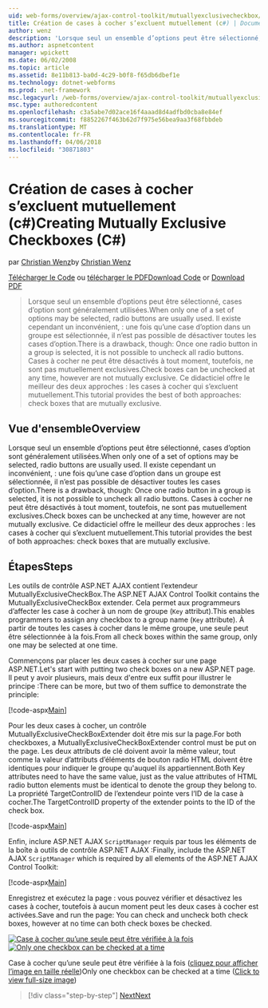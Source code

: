 ```yaml
---
uid: web-forms/overview/ajax-control-toolkit/mutuallyexclusivecheckbox/creating-mutually-exclusive-checkboxes-cs
title: Création de cases à cocher s’excluent mutuellement (c#) | Documents Microsoft
author: wenz
description: 'Lorsque seul un ensemble d’options peut être sélectionné, cases d’option sont généralement utilisées. Il existe cependant un inconvénient, : une fois qu’une case d’option dans un groupe est sélectionnée,...'
ms.author: aspnetcontent
manager: wpickett
ms.date: 06/02/2008
ms.topic: article
ms.assetid: 8e11b813-ba0d-4c29-b0f8-f65db6dbef1e
ms.technology: dotnet-webforms
ms.prod: .net-framework
msc.legacyurl: /web-forms/overview/ajax-control-toolkit/mutuallyexclusivecheckbox/creating-mutually-exclusive-checkboxes-cs
msc.type: authoredcontent
ms.openlocfilehash: c3a5abe7d02ace16f4aaad8d4adfbd0cba8e84ef
ms.sourcegitcommit: f8852267f463b62d7f975e56bea9aa3f68fbbdeb
ms.translationtype: MT
ms.contentlocale: fr-FR
ms.lasthandoff: 04/06/2018
ms.locfileid: "30871803"
---
```

<a name="creating-mutually-exclusive-checkboxes-c"></a><span data-ttu-id="f2b37-104">Création de cases à cocher s’excluent mutuellement (c#)</span><span class="sxs-lookup"><span data-stu-id="f2b37-104">Creating Mutually Exclusive Checkboxes (C#)</span></span>
====================
<span data-ttu-id="f2b37-105">par [Christian Wenz](https://github.com/wenz)</span><span class="sxs-lookup"><span data-stu-id="f2b37-105">by [Christian Wenz](https://github.com/wenz)</span></span>

<span data-ttu-id="f2b37-106">[Télécharger le Code](http://download.microsoft.com/download/9/3/f/93f8daea-bebd-4821-833b-95205389c7d0/MutuallyExclusiveCheckBox0.cs.zip) ou [télécharger le PDF](http://download.microsoft.com/download/b/6/a/b6ae89ee-df69-4c87-9bfb-ad1eb2b23373/mutuallyexclusivecheckbox0CS.pdf)</span><span class="sxs-lookup"><span data-stu-id="f2b37-106">[Download Code](http://download.microsoft.com/download/9/3/f/93f8daea-bebd-4821-833b-95205389c7d0/MutuallyExclusiveCheckBox0.cs.zip) or [Download PDF](http://download.microsoft.com/download/b/6/a/b6ae89ee-df69-4c87-9bfb-ad1eb2b23373/mutuallyexclusivecheckbox0CS.pdf)</span></span>

> <span data-ttu-id="f2b37-107">Lorsque seul un ensemble d’options peut être sélectionné, cases d’option sont généralement utilisées.</span><span class="sxs-lookup"><span data-stu-id="f2b37-107">When only one of a set of options may be selected, radio buttons are usually used.</span></span> <span data-ttu-id="f2b37-108">Il existe cependant un inconvénient, : une fois qu’une case d’option dans un groupe est sélectionnée, il n’est pas possible de désactiver toutes les cases d’option.</span><span class="sxs-lookup"><span data-stu-id="f2b37-108">There is a drawback, though: Once one radio button in a group is selected, it is not possible to uncheck all radio buttons.</span></span> <span data-ttu-id="f2b37-109">Cases à cocher ne peut être désactivés à tout moment, toutefois, ne sont pas mutuellement exclusives.</span><span class="sxs-lookup"><span data-stu-id="f2b37-109">Check boxes can be unchecked at any time, however are not mutually exclusive.</span></span> <span data-ttu-id="f2b37-110">Ce didacticiel offre le meilleur des deux approches : les cases à cocher qui s’excluent mutuellement.</span><span class="sxs-lookup"><span data-stu-id="f2b37-110">This tutorial provides the best of both approaches: check boxes that are mutually exclusive.</span></span>


## <a name="overview"></a><span data-ttu-id="f2b37-111">Vue d'ensemble</span><span class="sxs-lookup"><span data-stu-id="f2b37-111">Overview</span></span>

<span data-ttu-id="f2b37-112">Lorsque seul un ensemble d’options peut être sélectionné, cases d’option sont généralement utilisées.</span><span class="sxs-lookup"><span data-stu-id="f2b37-112">When only one of a set of options may be selected, radio buttons are usually used.</span></span> <span data-ttu-id="f2b37-113">Il existe cependant un inconvénient, : une fois qu’une case d’option dans un groupe est sélectionnée, il n’est pas possible de désactiver toutes les cases d’option.</span><span class="sxs-lookup"><span data-stu-id="f2b37-113">There is a drawback, though: Once one radio button in a group is selected, it is not possible to uncheck all radio buttons.</span></span> <span data-ttu-id="f2b37-114">Cases à cocher ne peut être désactivés à tout moment, toutefois, ne sont pas mutuellement exclusives.</span><span class="sxs-lookup"><span data-stu-id="f2b37-114">Check boxes can be unchecked at any time, however are not mutually exclusive.</span></span> <span data-ttu-id="f2b37-115">Ce didacticiel offre le meilleur des deux approches : les cases à cocher qui s’excluent mutuellement.</span><span class="sxs-lookup"><span data-stu-id="f2b37-115">This tutorial provides the best of both approaches: check boxes that are mutually exclusive.</span></span>

## <a name="steps"></a><span data-ttu-id="f2b37-116">Étapes</span><span class="sxs-lookup"><span data-stu-id="f2b37-116">Steps</span></span>

<span data-ttu-id="f2b37-117">Les outils de contrôle ASP.NET AJAX contient l’extendeur MutuallyExclusiveCheckBox.</span><span class="sxs-lookup"><span data-stu-id="f2b37-117">The ASP.NET AJAX Control Toolkit contains the MutuallyExclusiveCheckBox extender.</span></span> <span data-ttu-id="f2b37-118">Cela permet aux programmeurs d’affecter les case à cocher à un nom de groupe (`Key` attribut).</span><span class="sxs-lookup"><span data-stu-id="f2b37-118">This enables programmers to assign any checkbox to a group name (`Key` attribute).</span></span> <span data-ttu-id="f2b37-119">À partir de toutes les cases à cocher dans le même groupe, une seule peut être sélectionnée à la fois.</span><span class="sxs-lookup"><span data-stu-id="f2b37-119">From all check boxes within the same group, only one may be selected at one time.</span></span>

<span data-ttu-id="f2b37-120">Commençons par placer les deux cases à cocher sur une page ASP.NET.</span><span class="sxs-lookup"><span data-stu-id="f2b37-120">Let's start with putting two check boxes on a new ASP.NET page.</span></span> <span data-ttu-id="f2b37-121">Il peut y avoir plusieurs, mais deux d'entre eux suffit pour illustrer le principe :</span><span class="sxs-lookup"><span data-stu-id="f2b37-121">There can be more, but two of them suffice to demonstrate the principle:</span></span>

[!code-aspx[Main](creating-mutually-exclusive-checkboxes-cs/samples/sample1.aspx)]

<span data-ttu-id="f2b37-122">Pour les deux cases à cocher, un contrôle MutuallyExclusiveCheckBoxExtender doit être mis sur la page.</span><span class="sxs-lookup"><span data-stu-id="f2b37-122">For both checkboxes, a MutuallyExclusiveCheckBoxExtender control must be put on the page.</span></span> <span data-ttu-id="f2b37-123">Les deux attributs de clé doivent avoir la même valeur, tout comme la valeur d’attributs d’éléments de bouton radio HTML doivent être identiques pour indiquer le groupe qu'auquel ils appartiennent.</span><span class="sxs-lookup"><span data-stu-id="f2b37-123">Both Key attributes need to have the same value, just as the value attributes of HTML radio button elements must be identical to denote the group they belong to.</span></span> <span data-ttu-id="f2b37-124">La propriété TargetControlID de l’extendeur pointe vers l’ID de la case à cocher.</span><span class="sxs-lookup"><span data-stu-id="f2b37-124">The TargetControlID property of the extender points to the ID of the check box.</span></span>

[!code-aspx[Main](creating-mutually-exclusive-checkboxes-cs/samples/sample2.aspx)]

<span data-ttu-id="f2b37-125">Enfin, inclure ASP.NET AJAX `ScriptManager` requis par tous les éléments de la boîte à outils de contrôle ASP.NET AJAX :</span><span class="sxs-lookup"><span data-stu-id="f2b37-125">Finally, include the ASP.NET AJAX `ScriptManager` which is required by all elements of the ASP.NET AJAX Control Toolkit:</span></span>

[!code-aspx[Main](creating-mutually-exclusive-checkboxes-cs/samples/sample3.aspx)]

<span data-ttu-id="f2b37-126">Enregistrez et exécutez la page : vous pouvez vérifier et désactivez les cases à cocher, toutefois à aucun moment peut les deux cases à cocher est activées.</span><span class="sxs-lookup"><span data-stu-id="f2b37-126">Save and run the page: You can check and uncheck both check boxes, however at no time can both check boxes be checked.</span></span>


<span data-ttu-id="f2b37-127">[![Case à cocher qu’une seule peut être vérifiée à la fois](creating-mutually-exclusive-checkboxes-cs/_static/image2.png)](creating-mutually-exclusive-checkboxes-cs/_static/image1.png)</span><span class="sxs-lookup"><span data-stu-id="f2b37-127">[![Only one checkbox can be checked at a time](creating-mutually-exclusive-checkboxes-cs/_static/image2.png)](creating-mutually-exclusive-checkboxes-cs/_static/image1.png)</span></span>

<span data-ttu-id="f2b37-128">Case à cocher qu’une seule peut être vérifiée à la fois ([cliquez pour afficher l’image en taille réelle](creating-mutually-exclusive-checkboxes-cs/_static/image3.png))</span><span class="sxs-lookup"><span data-stu-id="f2b37-128">Only one checkbox can be checked at a time ([Click to view full-size image](creating-mutually-exclusive-checkboxes-cs/_static/image3.png))</span></span>

> [!div class="step-by-step"]
> [<span data-ttu-id="f2b37-129">Next</span><span class="sxs-lookup"><span data-stu-id="f2b37-129">Next</span></span>](creating-mutually-exclusive-checkboxes-vb.md)

